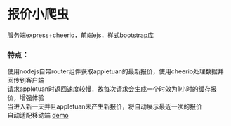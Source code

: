 # 报价小爬虫
服务端express+cheerio，前端ejs，样式bootstrap库
<h3>特点：</h3>
使用nodejs自带router组件获取appletuan的最新报价，使用cheerio处理数据并回传到客户端<br>
请求appletuan时返回速度较慢，故每次请求会生成一个时效为1小时的缓存报价，增强体验<br>
当进入新一天并且appletuan未产生新报价，将自动展示最近一次的报价<br>
自动适配移动端
<a href="http://price.ppsm.club">demo</a>
